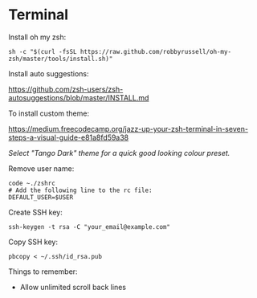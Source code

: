 Terminal
========

Install oh my zsh:

    sh -c "$(curl -fsSL https://raw.github.com/robbyrussell/oh-my-zsh/master/tools/install.sh)"

Install auto suggestions:

https://github.com/zsh-users/zsh-autosuggestions/blob/master/INSTALL.md

To install custom theme:

https://medium.freecodecamp.org/jazz-up-your-zsh-terminal-in-seven-steps-a-visual-guide-e81a8fd59a38

_Select "Tango Dark" theme for a quick good looking colour preset._

Remove user name:

    code ~./zshrc
    # Add the following line to the rc file:
    DEFAULT_USER=$USER

Create SSH key:

    ssh-keygen -t rsa -C "your_email@example.com"

Copy SSH key:

    pbcopy < ~/.ssh/id_rsa.pub
    
Things to remember:
- Allow unlimited scroll back lines
